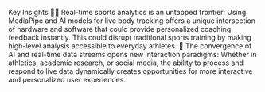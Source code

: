 Key Insights
🤸‍♂️ Real-time sports analytics is an untapped frontier: Using MediaPipe and AI models for live body tracking offers a unique intersection of hardware and software that could provide personalized coaching feedback instantly. This could disrupt traditional sports training by making high-level analysis accessible to everyday athletes.
🔄 The convergence of AI and real-time data streams opens new interaction paradigms: Whether in athletics, academic research, or social media, the ability to process and respond to live data dynamically creates opportunities for more interactive and personalized user experiences.